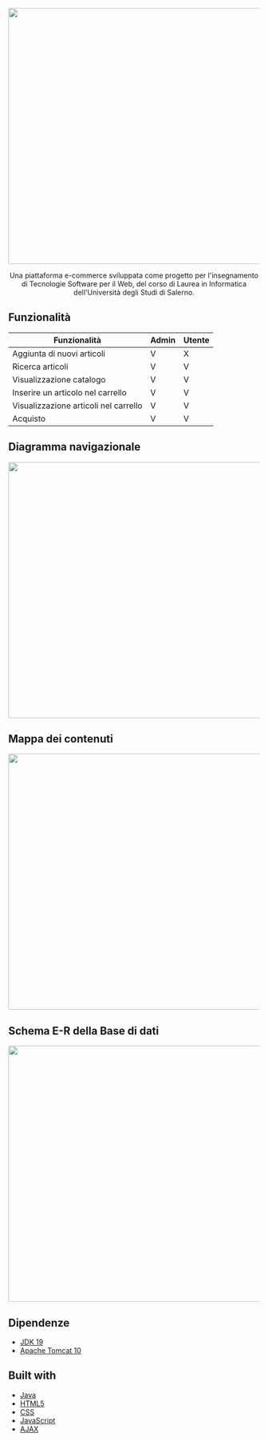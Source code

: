 <p align="center">
  <img src="https://github.com/raffaeleav/popshop/assets/114619463/a4f02382-578b-452c-8a01-93437a8e19cc" width="512" heigth="120">
</p>

<p align="center">
   Una piattaforma e-commerce sviluppata come progetto per l'insegnamento di Tecnologie Software per il Web, del corso di Laurea in Informatica dell'Università degli Studi di Salerno. 
</p>


## Funzionalità 
| Funzionalità | Admin  | Utente |
| ------------- | ------------- | ------------- |
| Aggiunta di nuovi articoli  | V | X |
| Ricerca articoli | V | V |
| Visualizzazione catalogo | V | V | 
| Inserire un articolo nel carrello | V | V |
| Visualizzazione articoli nel carrello | V | V |
| Acquisto | V | V |


## Diagramma navigazionale
<p>
  <img src="https://github.com/raffaeleav/popshop/assets/114619463/eee19c3e-277e-4420-930d-0769f62458c5" width="512" heigth="512">
</p>


## Mappa dei contenuti
<p>
  <img src="https://github.com/raffaeleav/popshop/assets/114619463/01d8ecdb-d7c2-4fac-9097-1b0f5dc0e3cc" width="512" heigth="512">
</p>


## Schema E-R della Base di dati
<p>
  <img src="https://github.com/raffaeleav/popshop/assets/114619463/0a673a11-f729-4871-9329-b58c10fd1fc0" width="512" heigth="512">


## Dipendenze 
- [JDK 19](https://www.oracle.com/java/technologies/downloads/#java19 "JDK 19")
- [Apache Tomcat 10](https://tomcat.apache.org/download-10.cgi)


## Built with
- [Java](https://www.oracle.com/java/technologies/downloads/#java19 "JDK 19")
- [HTML5](https://www.w3schools.com/html/default.asp)
- [CSS](https://www.w3schools.com/css/)
- [JavaScript](https://www.w3schools.com/js/)
- [AJAX](https://www.w3schools.com/js/js_ajax_intro.asp)
